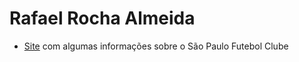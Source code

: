 # Rafael Rocha Almeida
- [Site](https://meusitedosaopaulo.netlify.app/) com algumas informações sobre o São Paulo Futebol Clube